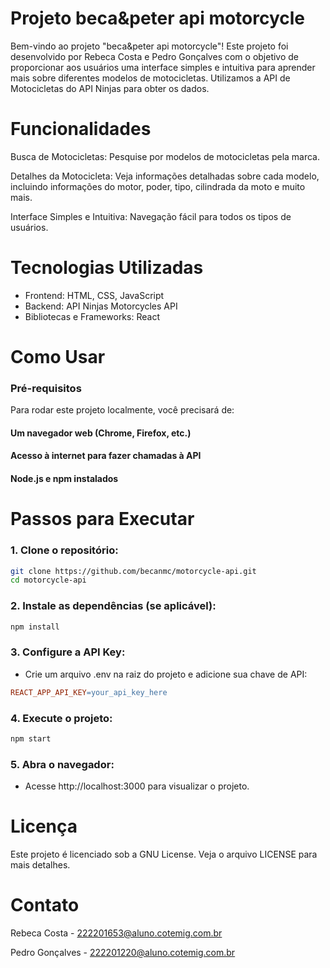 # Projeto beca&peter api motorcycle
Bem-vindo ao projeto "beca&peter api motorcycle"! Este projeto foi desenvolvido por Rebeca Costa e Pedro Gonçalves com o objetivo de proporcionar aos usuários uma interface simples e intuitiva para aprender mais sobre diferentes modelos de motocicletas. Utilizamos a API de Motocicletas do API Ninjas para obter os dados.

# Funcionalidades
Busca de Motocicletas: Pesquise por modelos de motocicletas pela marca.

Detalhes da Motocicleta: Veja informações detalhadas sobre cada modelo, incluindo informações do motor, poder, tipo, cilindrada da moto e muito mais.

Interface Simples e Intuitiva: Navegação fácil para todos os tipos de usuários.
  
# Tecnologias Utilizadas
- Frontend: HTML, CSS, JavaScript
- Backend: API Ninjas Motorcycles API
- Bibliotecas e Frameworks: React 

# Como Usar
### Pré-requisitos
Para rodar este projeto localmente, você precisará de:

#### Um navegador web (Chrome, Firefox, etc.)
#### Acesso à internet para fazer chamadas à API
#### Node.js e npm instalados
  
# Passos para Executar

### 1. Clone o repositório:

```bash
git clone https://github.com/becanmc/motorcycle-api.git
cd motorcycle-api
```

### 2. Instale as dependências (se aplicável):

```bash
npm install
```

### 3. Configure a API Key:

- Crie um arquivo .env na raiz do projeto e adicione sua chave de API:
```makefile
REACT_APP_API_KEY=your_api_key_here
```

### 4. Execute o projeto:

```bash
npm start
```

### 5. Abra o navegador:

- Acesse http://localhost:3000 para visualizar o projeto.

# Licença
Este projeto é licenciado sob a GNU License. Veja o arquivo LICENSE para mais detalhes.

# Contato
Rebeca Costa - 222201653@aluno.cotemig.com.br

Pedro Gonçalves - 222201220@aluno.cotemig.com.br
